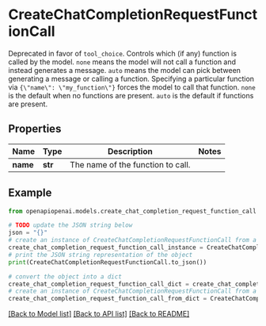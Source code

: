 # CreateChatCompletionRequestFunctionCall

Deprecated in favor of `tool_choice`.  Controls which (if any) function is called by the model. `none` means the model will not call a function and instead generates a message. `auto` means the model can pick between generating a message or calling a function. Specifying a particular function via `{\"name\": \"my_function\"}` forces the model to call that function.  `none` is the default when no functions are present. `auto` is the default if functions are present. 

## Properties

Name | Type | Description | Notes
------------ | ------------- | ------------- | -------------
**name** | **str** | The name of the function to call. | 

## Example

```python
from openapiopenai.models.create_chat_completion_request_function_call import CreateChatCompletionRequestFunctionCall

# TODO update the JSON string below
json = "{}"
# create an instance of CreateChatCompletionRequestFunctionCall from a JSON string
create_chat_completion_request_function_call_instance = CreateChatCompletionRequestFunctionCall.from_json(json)
# print the JSON string representation of the object
print(CreateChatCompletionRequestFunctionCall.to_json())

# convert the object into a dict
create_chat_completion_request_function_call_dict = create_chat_completion_request_function_call_instance.to_dict()
# create an instance of CreateChatCompletionRequestFunctionCall from a dict
create_chat_completion_request_function_call_from_dict = CreateChatCompletionRequestFunctionCall.from_dict(create_chat_completion_request_function_call_dict)
```
[[Back to Model list]](../README.md#documentation-for-models) [[Back to API list]](../README.md#documentation-for-api-endpoints) [[Back to README]](../README.md)


